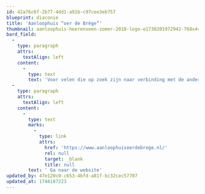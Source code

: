 ```yaml
---
id: 42a76c6f-2b77-4dd1-a91b-c97cee3eb757
blueprint: diaconie
title: 'Aanloophuis “oer de Brêge”'
thumbnail: aanloophuis-heerenveen-zomer-2018-logo-e1730201972942-768x441.jpg
bard_field:
  -
    type: paragraph
    attrs:
      textAlign: left
    content:
      -
        type: text
        text: 'Voor velen die op zoek zijn naar verbinding met de ander een veilige haven.'
  -
    type: paragraph
    attrs:
      textAlign: left
    content:
      -
        type: text
        marks:
          -
            type: link
            attrs:
              href: 'https://www.aanloophuisoerdebrege.nl/'
              rel: null
              target: _blank
              title: null
        text: ' Ga naar de website'
updated_by: 47e120c0-c653-4bfd-a81f-bc32cec57707
updated_at: 1748187223
---
```

